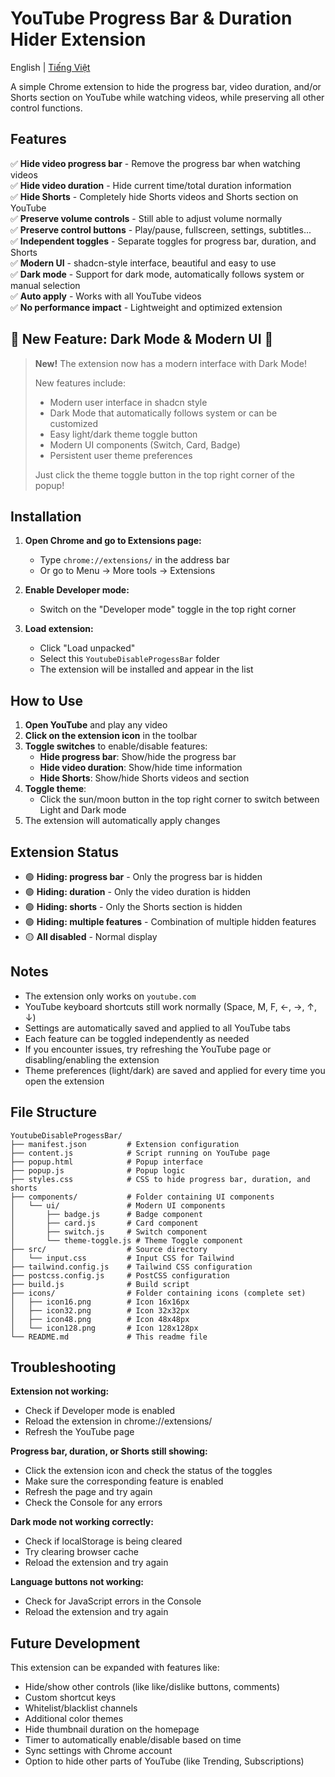 # YouTube Progress Bar & Duration Hider Extension

English | [Tiếng Việt](README.md)

A simple Chrome extension to hide the progress bar, video duration, and/or Shorts section on YouTube while watching videos, while preserving all other control functions.

## Features

✅ **Hide video progress bar** - Remove the progress bar when watching videos <br>
✅ **Hide video duration** - Hide current time/total duration information <br>
✅ **Hide Shorts** - Completely hide Shorts videos and Shorts section on YouTube <br>
✅ **Preserve volume controls** - Still able to adjust volume normally <br>
✅ **Preserve control buttons** - Play/pause, fullscreen, settings, subtitles... <br>
✅ **Independent toggles** - Separate toggles for progress bar, duration, and Shorts <br>
✅ **Modern UI** - shadcn-style interface, beautiful and easy to use <br>
✅ **Dark mode** - Support for dark mode, automatically follows system or manual selection <br>
✅ **Auto apply** - Works with all YouTube videos <br>
✅ **No performance impact** - Lightweight and optimized extension <br>

## 🌟 New Feature: Dark Mode & Modern UI 🌟

> **New!** The extension now has a modern interface with Dark Mode!
> 
> New features include:
> - Modern user interface in shadcn style
> - Dark Mode that automatically follows system or can be customized
> - Easy light/dark theme toggle button
> - Modern UI components (Switch, Card, Badge)
> - Persistent user theme preferences
>
> Just click the theme toggle button in the top right corner of the popup!

## Installation

1. **Open Chrome and go to Extensions page:**
   - Type `chrome://extensions/` in the address bar
   - Or go to Menu → More tools → Extensions

2. **Enable Developer mode:**
   - Switch on the "Developer mode" toggle in the top right corner

3. **Load extension:**
   - Click "Load unpacked"
   - Select this `YoutubeDisableProgessBar` folder
   - The extension will be installed and appear in the list

## How to Use

1. **Open YouTube** and play any video
2. **Click on the extension icon** in the toolbar
3. **Toggle switches** to enable/disable features:
   - **Hide progress bar**: Show/hide the progress bar
   - **Hide video duration**: Show/hide time information
   - **Hide Shorts**: Show/hide Shorts videos and section
4. **Toggle theme**:
   - Click the sun/moon button in the top right corner to switch between Light and Dark mode
5. The extension will automatically apply changes

## Extension Status

- 🟢 **Hiding: progress bar** - Only the progress bar is hidden
- 🟢 **Hiding: duration** - Only the video duration is hidden
- 🟢 **Hiding: shorts** - Only the Shorts section is hidden
- 🟢 **Hiding: multiple features** - Combination of multiple hidden features
- 🟡 **All disabled** - Normal display

## Notes

- The extension only works on `youtube.com`
- YouTube keyboard shortcuts still work normally (Space, M, F, ←, →, ↑, ↓)
- Settings are automatically saved and applied to all YouTube tabs
- Each feature can be toggled independently as needed
- If you encounter issues, try refreshing the YouTube page or disabling/enabling the extension
- Theme preferences (light/dark) are saved and applied for every time you open the extension

## File Structure

```
YoutubeDisableProgessBar/
├── manifest.json         # Extension configuration
├── content.js            # Script running on YouTube page
├── popup.html            # Popup interface
├── popup.js              # Popup logic
├── styles.css            # CSS to hide progress bar, duration, and shorts
├── components/           # Folder containing UI components
│   └── ui/               # Modern UI components
│       ├── badge.js      # Badge component
│       ├── card.js       # Card component
│       ├── switch.js     # Switch component
│       └── theme-toggle.js # Theme Toggle component
├── src/                  # Source directory
│   └── input.css         # Input CSS for Tailwind
├── tailwind.config.js    # Tailwind CSS configuration
├── postcss.config.js     # PostCSS configuration
├── build.js              # Build script
├── icons/                # Folder containing icons (complete set)
│   ├── icon16.png        # Icon 16x16px
│   ├── icon32.png        # Icon 32x32px  
│   ├── icon48.png        # Icon 48x48px
│   └── icon128.png       # Icon 128x128px
└── README.md             # This readme file
```

## Troubleshooting

**Extension not working:**
- Check if Developer mode is enabled
- Reload the extension in chrome://extensions/
- Refresh the YouTube page

**Progress bar, duration, or Shorts still showing:**
- Click the extension icon and check the status of the toggles
- Make sure the corresponding feature is enabled
- Refresh the page and try again
- Check the Console for any errors

**Dark mode not working correctly:**
- Check if localStorage is being cleared
- Try clearing browser cache
- Reload the extension and try again

**Language buttons not working:**
- Check for JavaScript errors in the Console
- Reload the extension and try again

## Future Development

This extension can be expanded with features like:
- Hide/show other controls (like like/dislike buttons, comments)
- Custom shortcut keys
- Whitelist/blacklist channels
- Additional color themes
- Hide thumbnail duration on the homepage
- Timer to automatically enable/disable based on time
- Sync settings with Chrome account
- Option to hide other parts of YouTube (like Trending, Subscriptions)
